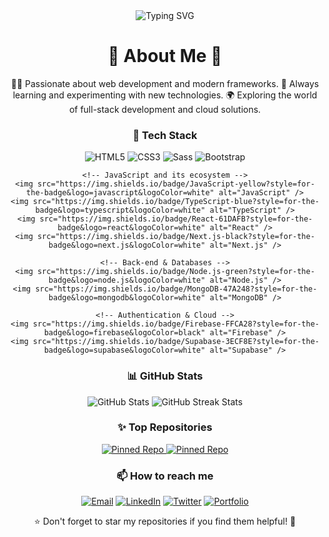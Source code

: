 <div align="center">

  <img src="https://readme-typing-svg.demolab.com?font=Fira+Code&size=24&duration=4000&pause=500&color=00C9FF&center=true&vCenter=true&width=800&lines=👋+Hi,+I'm+[Your Name]!;💻+Full-Stack+Developer;🚀+Building+amazing+projects+with+modern+tools!;🌟+Let's+collaborate+and+innovate!" alt="Typing SVG" />

  <h1>🌟 About Me 🌟</h1>
  <p>
    👨‍💻 Passionate about web development and modern frameworks.  
    🚀 Always learning and experimenting with new technologies.  
    🌍 Exploring the world of full-stack development and cloud solutions.
  </p>

  <h3>🔧 Tech Stack</h3>
  <p>
    <!-- Core web -->
    <img src="https://img.shields.io/badge/HTML5-orange?style=for-the-badge&logo=html5&logoColor=white" alt="HTML5" />
    <img src="https://img.shields.io/badge/CSS3-blue?style=for-the-badge&logo=css3&logoColor=white" alt="CSS3" />
    <img src="https://img.shields.io/badge/SASS-pink?style=for-the-badge&logo=sass&logoColor=white" alt="Sass" />
    <img src="https://img.shields.io/badge/Bootstrap-purple?style=for-the-badge&logo=bootstrap&logoColor=white" alt="Bootstrap" />

    <!-- JavaScript and its ecosystem -->
    <img src="https://img.shields.io/badge/JavaScript-yellow?style=for-the-badge&logo=javascript&logoColor=white" alt="JavaScript" />
    <img src="https://img.shields.io/badge/TypeScript-blue?style=for-the-badge&logo=typescript&logoColor=white" alt="TypeScript" />
    <img src="https://img.shields.io/badge/React-61DAFB?style=for-the-badge&logo=react&logoColor=white" alt="React" />
    <img src="https://img.shields.io/badge/Next.js-black?style=for-the-badge&logo=next.js&logoColor=white" alt="Next.js" />

    <!-- Back-end & Databases -->
    <img src="https://img.shields.io/badge/Node.js-green?style=for-the-badge&logo=node.js&logoColor=white" alt="Node.js" />
    <img src="https://img.shields.io/badge/MongoDB-47A248?style=for-the-badge&logo=mongodb&logoColor=white" alt="MongoDB" />

    <!-- Authentication & Cloud -->
    <img src="https://img.shields.io/badge/Firebase-FFCA28?style=for-the-badge&logo=firebase&logoColor=black" alt="Firebase" />
    <img src="https://img.shields.io/badge/Supabase-3ECF8E?style=for-the-badge&logo=supabase&logoColor=white" alt="Supabase" />
  </p>

  <h3>📊 GitHub Stats</h3>
  <p>
    <img src="https://github-readme-stats.vercel.app/api?username=your-username&show_icons=true&theme=radical" alt="GitHub Stats" />
    <img src="https://github-readme-streak-stats.herokuapp.com/?user=your-username&theme=radical" alt="GitHub Streak Stats" />
  </p>

  <h3>✨ Top Repositories</h3>
  <p>
    <a href="https://github.com/your-username/your-repo">
      <img src="https://github-readme-stats.vercel.app/api/pin/?username=your-username&repo=your-repo&theme=radical" alt="Pinned Repo" />
    </a>
    <a href="https://github.com/your-username/your-other-repo">
      <img src="https://github-readme-stats.vercel.app/api/pin/?username=your-username&repo=your-other-repo&theme=radical" alt="Pinned Repo" />
    </a>
  </p>

  <h3>📫 How to reach me</h3>
  <p>
    <a href="mailto:your-email@example.com"><img src="https://img.shields.io/badge/Email-D14836?style=for-the-badge&logo=gmail&logoColor=white" alt="Email"></a>
    <a href="https://linkedin.com/in/your-profile"><img src="https://img.shields.io/badge/LinkedIn-0077B5?style=for-the-badge&logo=linkedin&logoColor=white" alt="LinkedIn"></a>
    <a href="https://twitter.com/your-profile"><img src="https://img.shields.io/badge/Twitter-1DA1F2?style=for-the-badge&logo=twitter&logoColor=white" alt="Twitter"></a>
    <a href="https://yourportfolio.com"><img src="https://img.shields.io/badge/Portfolio-000000?style=for-the-badge&logo=About.me&logoColor=white" alt="Portfolio"></a>
  </p>

  <p>⭐️ Don't forget to star my repositories if you find them helpful! 🌟</p>
</div>
